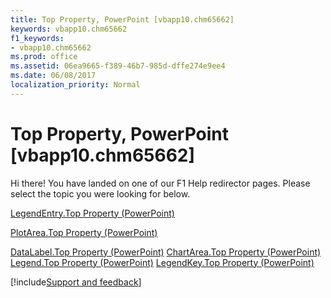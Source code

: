 ```yaml
---
title: Top Property, PowerPoint [vbapp10.chm65662]
keywords: vbapp10.chm65662
f1_keywords:
- vbapp10.chm65662
ms.prod: office
ms.assetid: 06ea9665-f389-46b7-985d-dffe274e9ee4
ms.date: 06/08/2017
localization_priority: Normal
---
```



# Top Property, PowerPoint [vbapp10.chm65662]

Hi there! You have landed on one of our F1 Help redirector pages. Please select the topic you were looking for below.

[LegendEntry.Top Property (PowerPoint)](http://msdn.microsoft.com/library/fe6d42ff-fc2a-38ef-c1b8-26beded239da%28Office.15%29.aspx)

[PlotArea.Top Property (PowerPoint)](http://msdn.microsoft.com/library/3f3d60e4-d76a-f39c-a562-7b1212f5e966%28Office.15%29.aspx)

[DataLabel.Top Property (PowerPoint)](http://msdn.microsoft.com/library/d31ff0d3-2fbe-1d30-dd0f-85b151cae9e1%28Office.15%29.aspx)
[ChartArea.Top Property (PowerPoint)](http://msdn.microsoft.com/library/dac1cfbb-9fc3-c4ce-205a-bcaad54c5b88%28Office.15%29.aspx)
[Legend.Top Property (PowerPoint)](http://msdn.microsoft.com/library/c5b00b1e-4e51-b172-0a0a-d6384114a9ec%28Office.15%29.aspx)
[LegendKey.Top Property (PowerPoint)](http://msdn.microsoft.com/library/bcce6f18-39c3-9445-2a5a-dea0b242a816%28Office.15%29.aspx)

[!include[Support and feedback](~/includes/feedback-boilerplate.md)]